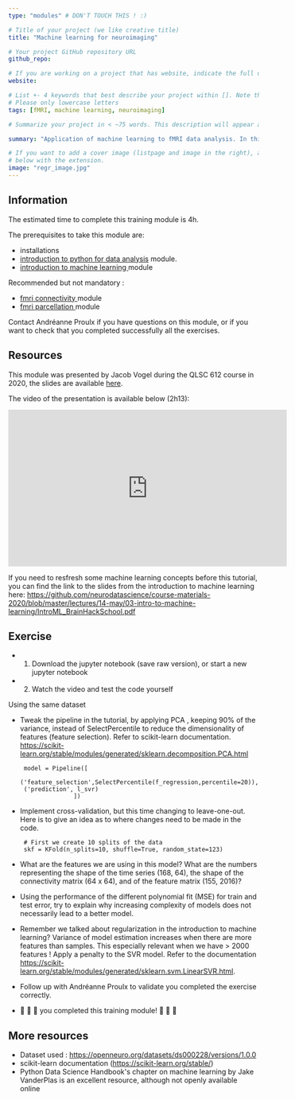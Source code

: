```yaml
---
type: "modules" # DON'T TOUCH THIS ! :)

# Title of your project (we like creative title)
title: "Machine learning for neuroimaging"

# Your project GitHub repository URL
github_repo:

# If you are working on a project that has website, indicate the full url including "https://" below or leave it empty.
website:

# List +- 4 keywords that best describe your project within []. Note that the project summary also involves a number of key words. Those are listed on top of the [github repository](https://github.com/PSY6983-2021/project_template), click `manage topics`.
# Please only lowercase letters
tags: [fMRI, machine learning, neuroimaging]

# Summarize your project in < ~75 words. This description will appear at the top of your page and on the list page with other projects..

summary: "Application of machine learning to fMRI data analysis. In this module, we will go over extracting features (X) and target (y), fitting the model to the data with cross-validation and tweaking our models."

# If you want to add a cover image (listpage and image in the right), add it to your directory and indicate the name
# below with the extension.
image: "regr_image.jpg"
---
```

<!-- This is an html comment and this won't appear in the rendered page. You are now editing the "content" area, the core of your description. Everything that you can do in markdown is allowed below. We added a couple of comments to guide your through documenting your progress. -->

## Information

The estimated time to complete this training module is 4h.

The prerequisites to take this module are:
 * installations
 * [introduction to python for data analysis](https://psy6983.brainhackmtl.org/modules/python_data_analysis/) module.
 * [introduction to machine learning ](https://psy6983.brainhackmtl.org/modules/machine_learning_basics/) module

Recommended but not mandatory : 
 * [fmri connectivity ](https://psy6983.brainhackmtl.org/modules/fmri_connectivity/) module
 * [fmri parcellation ](https://psy6983.brainhackmtl.org/modules/fmri_parcellation/) module

Contact Andréanne Proulx if you have questions on this module, or if you want to check that you completed successfully all the exercises.


## Resources
This module was presented by Jacob Vogel during the QLSC 612 course in 2020, the slides are available [here](https://github.com/neurodatascience/course-materials-2020/blob/master/lectures/14-may/03-intro-to-machine-learning/ML_Regression_Tutorial.ipynb).

The video of the presentation is available below (2h13):
<iframe width="560" height="315" src="https://www.youtube.com/embed/2wj9OJjEDy0" title="YouTube video player" frameborder="0" allow="accelerometer; autoplay; clipboard-write; encrypted-media; gyroscope; picture-in-picture" allowfullscreen></iframe>

If you need to resfresh some machine learning concepts before this tutorial, you can find the link to the slides from the introduction to machine learning here: https://github.com/neurodatascience/course-materials-2020/blob/master/lectures/14-may/03-intro-to-machine-learning/IntroML_BrainHackSchool.pdf


## Exercise

 * 1. Download the jupyter notebook (save raw version), or start a new jupyter notebook 
 * 2. Watch the video and test the code yourself

Using the same dataset 
 * Tweak the pipeline in the tutorial, by applying PCA , keeping 90% of the variance, instead of SelectPercentile to reduce the dimensionality of features (feature selection). Refer to scikit-learn documentation. https://scikit-learn.org/stable/modules/generated/sklearn.decomposition.PCA.html

  
        model = Pipeline([
        ('feature_selection',SelectPercentile(f_regression,percentile=20)),
        ('prediction', l_svr)
                      ])


 * Implement cross-validation, but this time changing to leave-one-out. Here is to give an idea as to where changes need to be made in the code.

        # First we create 10 splits of the data
        skf = KFold(n_splits=10, shuffle=True, random_state=123)

 * What are the features we are using in this model? What are the numbers representing the shape of the time series (168, 64), the shape of the connectivity matrix (64 x 64), and of the feature matrix (155, 2016)?
      
 * Using the performance of the different polynomial fit (MSE) for train and test error, try to explain why increasing complexity of models does not necessarily lead to a better model. 
 
 * Remember we talked about regularization in the introduction to machine learning? Variance of model estimation increases when there are more features than samples. This especially relevant when we have > 2000 features ! Apply a penalty to the SVR model. Refer to the documentation https://scikit-learn.org/stable/modules/generated/sklearn.svm.LinearSVR.html. 
 
 * Follow up with Andréanne Proulx to validate you completed the exercise correctly.
 * :tada: :tada: :tada: you completed this training module! :tada: :tada: :tada:

## More resources

- Dataset used : https://openneuro.org/datasets/ds000228/versions/1.0.0
- scikit-learn documentation (https://scikit-learn.org/stable/)
- Python Data Science Handbook's chapter on machine learning by Jake VanderPlas is an excellent resource, although not openly available online

